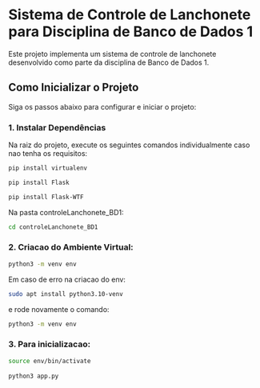 # Sistema de Controle de Lanchonete para Disciplina de Banco de Dados 1

Este projeto implementa um sistema de controle de lanchonete desenvolvido como parte da disciplina de Banco de Dados 1.

## Como Inicializar o Projeto

Siga os passos abaixo para configurar e iniciar o projeto:

### 1. Instalar Dependências

Na raiz do projeto, execute os seguintes comandos individualmente caso nao tenha os requisitos:

```bash
pip install virtualenv

pip install Flask

pip install Flask-WTF
```


Na pasta controleLanchonete_BD1:

```bash
cd controleLanchonete_BD1
```


### 2. Criacao do Ambiente Virtual:

```bash
python3 -m venv env
```

Em caso de erro na criacao do env:

```bash
sudo apt install python3.10-venv
```

e rode novamente o comando:

```bash
python3 -m venv env
```


### 3. Para inicializacao:

```bash
source env/bin/activate
 
python3 app.py  
```